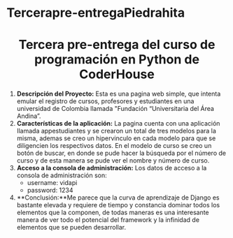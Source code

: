 # Tercerapre-entregaPiedrahita

<h1 align="center"> Tercera pre-entrega del curso de programación en Python de CoderHouse </h1>

1. **Descripción del Proyecto:** Esta es una pagina web simple, que intenta emular el registro de cursos, profesores y estudiantes en una universidad de Colombia llamada "Fundación “Universitaria del Área Andina”. 
2. **Características  de la aplicación:** La pagina cuenta con una aplicación llamada appestudiantes y se crearon un total de tres modelos para la misma, ademas se creo un hipervinculo en cada modelo para que se diligencien los respectivos datos. En el modelo de curso se creo un botón de buscar, en donde se pude hacer la búsqueda por el número de curso y de esta manera se pude ver el nombre y número de curso.
3. **Acceso a la consola de administración:** Los datos de acceso a la consola de administración son:
	* username: vidapi
	* password: 1234
4. **Conclusión:**Me parece que la curva de aprendizaje de Django es bastante elevada y requiere de tiempo y constancia dominar todos los elementos que la componen, de todas maneras es una interesante manera de ver todo el potencial del framework y la infinidad de elementos que se pueden desarrollar. 
